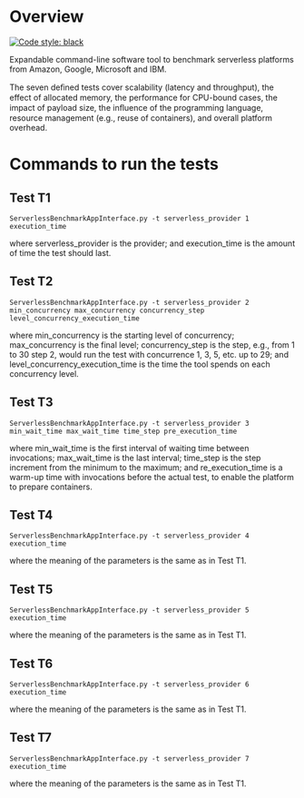 # Overview
[![Code style: black](https://img.shields.io/badge/code%20style-black-000000.svg)](https://github.com/psf/black)


Expandable command-line software tool to benchmark serverless platforms from Amazon, Google, Microsoft and IBM.

The seven deﬁned tests cover scalability (latency and throughput), the effect of allocated memory, the performance for CPU-bound cases, the impact of payload size, the inﬂuence of the programming language, resource management (e.g., reuse of containers), and overall platform overhead.



# Commands to run the tests

## Test T1

```
ServerlessBenchmarkAppInterface.py -t serverless_provider 1 execution_time
```

where serverless_provider is the provider;
and execution_time is the amount of time the test should last.

## Test T2

```
ServerlessBenchmarkAppInterface.py -t serverless_provider 2 min_concurrency max_concurrency concurrency_step level_concurrency_execution_time
```

where min_concurrency is the starting level of concurrency;
max_concurrency is the final level;
concurrency_step is the step, e.g., from 1 to 30 step 2, would run the test with concurrence 1, 3, 5, etc. up to 29;
and level_concurrency_execution_time is the time the tool spends on each concurrency level.

## Test T3

```
ServerlessBenchmarkAppInterface.py -t serverless_provider 3 min_wait_time max_wait_time time_step pre_execution_time
```

where min_wait_time is the first interval of waiting time between invocations;
max_wait_time is the last interval;
time_step is the step increment from the minimum to the maximum;
and re_execution_time is a warm-up time with invocations before the actual test, to enable the platform to prepare containers.

## Test T4

```
ServerlessBenchmarkAppInterface.py -t serverless_provider 4 execution_time
```

where the meaning of the parameters is the same as in Test T1.

## Test T5

```
ServerlessBenchmarkAppInterface.py -t serverless_provider 5 execution_time
```

where the meaning of the parameters is the same as in Test T1.

## Test T6

```
ServerlessBenchmarkAppInterface.py -t serverless_provider 6 execution_time
```

where the meaning of the parameters is the same as in Test T1.

## Test T7

```
ServerlessBenchmarkAppInterface.py -t serverless_provider 7 execution_time
```

where the meaning of the parameters is the same as in Test T1.
       
